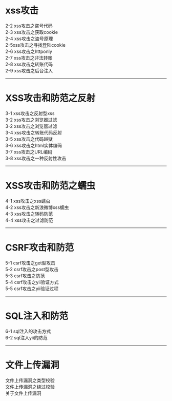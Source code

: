 # xss攻击 #

2-2 xss攻击之盗号代码</br>
2-3 xss攻击之获取cookie</br>
2-4 xss攻击之盗号原理</br>
2-5xss攻击之寻找登陆cookie</br>
2-6 xss攻击之httponly</br>
2-7 xss攻击之非法转账</br>
2-8 xss攻击之转账代码</br>
2-9 xss攻击之后台注入</br>

-----
# XSS攻击和防范之反射 # 
3-1 xss攻击之反射型xss</br>
3-2 xss攻击之浏览器过滤</br>
3-2 xss攻击之浏览器过滤</br>
3-4 xss攻击之转账代码反射</br>
3-5 xss攻击之代码越狱</br>
3-6 xss攻击之html实体编码</br>
3-7 xss攻击之URL编码</br>
3-8 xss攻击之一种反射性攻击</br>

-----

# XSS攻击和防范之蠕虫 # 

4-1 xss攻击之xss蠕虫</br>
4-2 xss攻击之新浪微博xss蠕虫</br>
4-3 xss攻击之转码防范</br>
4-4 xss攻击之过滤防范</br>

-----
# CSRF攻击和防范 #
5-1 csrf攻击之get型攻击</br>
5-2 csrf攻击之post型攻击</br>
5-3 csrf攻击之防范</br>
5-4 csrf攻击之yii验证方式</br>
5-5 csrf攻击之yii验证过程</br>

-----

# SQL注入和防范 # 
6-1 sql注入的攻击方式</br>
6-2 sql注入yii的防范</br>

-----

# 文件上传漏洞 # 
文件上传漏洞之类型校验</br>
文件上传漏洞之绕过校验</br>
关于文件上传漏洞</br>





